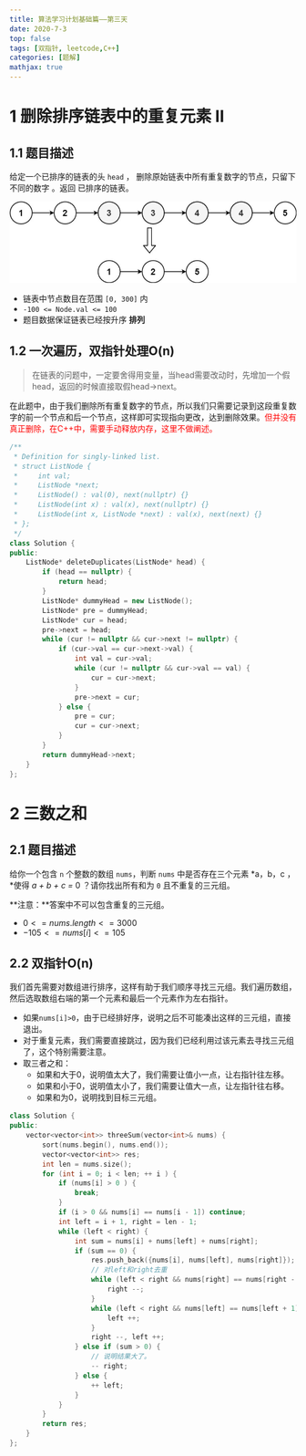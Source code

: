 ```yaml
---
title: 算法学习计划基础篇——第三天
date: 2020-7-3
top: false
tags: [双指针, leetcode,C++]
categories: [题解]
mathjax: true
---
```

# 1 删除排序链表中的重复元素 II

## 1.1 题目描述

给定一个已排序的链表的头 `head` ， 删除原始链表中所有重复数字的节点，只留下不同的数字 。返回 已排序的链表。

![示例](https://raw.githubusercontent.com/unique-pure/PicLibrary/main/img/linkedlist1.jpg)

- 链表中节点数目在范围 `[0, 300]` 内
- `-100 <= Node.val <= 100`
- 题目数据保证链表已经按升序 **排列**

## 1.2 一次遍历，双指针处理O(n)

> 在链表的问题中，一定要舍得用变量，当head需要改动时，先增加一个假head，返回的时候直接取假head->next。

在此题中，由于我们删除所有重复数字的节点，所以我们只需要记录到这段重复数字的前一个节点和后一个节点，这样即可实现指向更改，达到删除效果。<font color="red">但并没有真正删除，在C++中，需要手动释放内存，这里不做阐述。</font>

```cpp
/**
 * Definition for singly-linked list.
 * struct ListNode {
 *     int val;
 *     ListNode *next;
 *     ListNode() : val(0), next(nullptr) {}
 *     ListNode(int x) : val(x), next(nullptr) {}
 *     ListNode(int x, ListNode *next) : val(x), next(next) {}
 * };
 */
class Solution {
public:
    ListNode* deleteDuplicates(ListNode* head) {
        if (head == nullptr) {
            return head;
        }
        ListNode* dummyHead = new ListNode();
        ListNode* pre = dummyHead;
        ListNode* cur = head;
        pre->next = head;
        while (cur != nullptr && cur->next != nullptr) {
            if (cur->val == cur->next->val) {
                int val = cur->val;
                while (cur != nullptr && cur->val == val) {
                    cur = cur->next;
                }
                pre->next = cur;
            } else {
                pre = cur;
                cur = cur->next;
            }
        }
        return dummyHead->next;
    }
};
```

# 2 三数之和

## 2.1 题目描述

给你一个包含 `n` 个整数的数组 `nums`，判断 `nums` 中是否存在三个元素 *a，b，c ，*使得 *a + b + c =* 0 ？请你找出所有和为 `0` 且不重复的三元组。

**注意：**答案中不可以包含重复的三元组。

- $0 <= nums.length <= 3000$
- $-105 <= nums[i] <= 105$

## 2.2 双指针O(n)

我们首先需要对数组进行排序，这样有助于我们顺序寻找三元组。我们遍历数组，然后选取数组右端的第一个元素和最后一个元素作为左右指针。

* 如果`nums[i]>0`，由于已经排好序，说明之后不可能凑出这样的三元组，直接退出。
* 对于重复元素，我们需要直接跳过，因为我们已经利用过该元素去寻找三元组了，这个特别需要注意。
* 取三者之和：
  * 如果和大于0，说明值太大了，我们需要让值小一点，让右指针往左移。
  * 如果和小于0，说明值太小了，我们需要让值大一点，让左指针往右移。
  * 如果和为0，说明找到目标三元组。

```cpp
class Solution {
public:
    vector<vector<int>> threeSum(vector<int>& nums) {
        sort(nums.begin(), nums.end());
        vector<vector<int>> res;
        int len = nums.size();
        for (int i = 0; i < len; ++ i ) {
            if (nums[i] > 0 ) {
                break;
            }
            if (i > 0 && nums[i] == nums[i - 1]) continue;
            int left = i + 1, right = len - 1;
            while (left < right) {
                int sum = nums[i] + nums[left] + nums[right];
                if (sum == 0) {
                    res.push_back({nums[i], nums[left], nums[right]});
                    // 对left和right去重
                    while (left < right && nums[right] == nums[right - 1]) {
                        right --;
                    }
                    while (left < right && nums[left] == nums[left + 1]) {
                        left ++;
                    }
                    right --, left ++;
                } else if (sum > 0) {
                    // 说明结果大了。
                    -- right;
                } else {
                    ++ left;
                }
            }
        }
        return res;
    }
};
```

